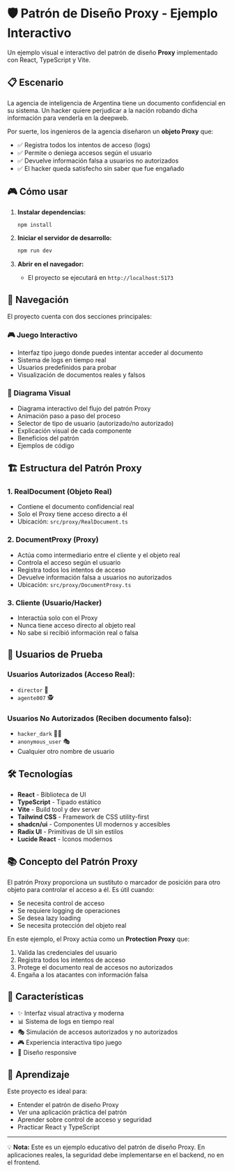 # 🛡️ Patrón de Diseño Proxy - Ejemplo Interactivo

Un ejemplo visual e interactivo del patrón de diseño **Proxy** implementado con React, TypeScript y Vite.

## 📋 Escenario

La agencia de inteligencia de Argentina tiene un documento confidencial en su sistema. Un hacker quiere perjudicar a la nación robando dicha información para venderla en la deepweb.

Por suerte, los ingenieros de la agencia diseñaron un **objeto Proxy** que:

- ✅ Registra todos los intentos de acceso (logs)
- ✅ Permite o deniega accesos según el usuario
- ✅ Devuelve información falsa a usuarios no autorizados
- ✅ El hacker queda satisfecho sin saber que fue engañado

## 🎮 Cómo usar

1. **Instalar dependencias:**
   ```bash
   npm install
   ```

2. **Iniciar el servidor de desarrollo:**
   ```bash
   npm run dev
   ```

3. **Abrir en el navegador:**
   - El proyecto se ejecutará en `http://localhost:5173`

## 📱 Navegación

El proyecto cuenta con dos secciones principales:

### 🎮 Juego Interactivo
- Interfaz tipo juego donde puedes intentar acceder al documento
- Sistema de logs en tiempo real
- Usuarios predefinidos para probar
- Visualización de documentos reales y falsos

### 📐 Diagrama Visual
- Diagrama interactivo del flujo del patrón Proxy
- Animación paso a paso del proceso
- Selector de tipo de usuario (autorizado/no autorizado)
- Explicación visual de cada componente
- Beneficios del patrón
- Ejemplos de código

## 🏗️ Estructura del Patrón Proxy

### 1. **RealDocument** (Objeto Real)
- Contiene el documento confidencial real
- Solo el Proxy tiene acceso directo a él
- Ubicación: `src/proxy/RealDocument.ts`

### 2. **DocumentProxy** (Proxy)
- Actúa como intermediario entre el cliente y el objeto real
- Controla el acceso según el usuario
- Registra todos los intentos de acceso
- Devuelve información falsa a usuarios no autorizados
- Ubicación: `src/proxy/DocumentProxy.ts`

### 3. **Cliente** (Usuario/Hacker)
- Interactúa solo con el Proxy
- Nunca tiene acceso directo al objeto real
- No sabe si recibió información real o falsa

## 🎯 Usuarios de Prueba

### Usuarios Autorizados (Acceso Real):
- `director` 👔
- `agente007` 🕵️

### Usuarios No Autorizados (Reciben documento falso):
- `hacker_dark` 🦹‍♂️
- `anonymous_user` 🎭
- Cualquier otro nombre de usuario

## 🛠️ Tecnologías

- **React** - Biblioteca de UI
- **TypeScript** - Tipado estático
- **Vite** - Build tool y dev server
- **Tailwind CSS** - Framework de CSS utility-first
- **shadcn/ui** - Componentes UI modernos y accesibles
- **Radix UI** - Primitivas de UI sin estilos
- **Lucide React** - Iconos modernos

## 📚 Concepto del Patrón Proxy

El patrón Proxy proporciona un sustituto o marcador de posición para otro objeto para controlar el acceso a él. Es útil cuando:

- Se necesita control de acceso
- Se requiere logging de operaciones
- Se desea lazy loading
- Se necesita protección del objeto real

En este ejemplo, el Proxy actúa como un **Protection Proxy** que:
1. Valida las credenciales del usuario
2. Registra todos los intentos de acceso
3. Protege el documento real de accesos no autorizados
4. Engaña a los atacantes con información falsa

## 🎨 Características

- ✨ Interfaz visual atractiva y moderna
- 📊 Sistema de logs en tiempo real
- 🎭 Simulación de accesos autorizados y no autorizados
- 🎮 Experiencia interactiva tipo juego
- 📱 Diseño responsive

## 📖 Aprendizaje

Este proyecto es ideal para:
- Entender el patrón de diseño Proxy
- Ver una aplicación práctica del patrón
- Aprender sobre control de acceso y seguridad
- Practicar React y TypeScript

---

💡 **Nota:** Este es un ejemplo educativo del patrón de diseño Proxy. En aplicaciones reales, la seguridad debe implementarse en el backend, no en el frontend.

